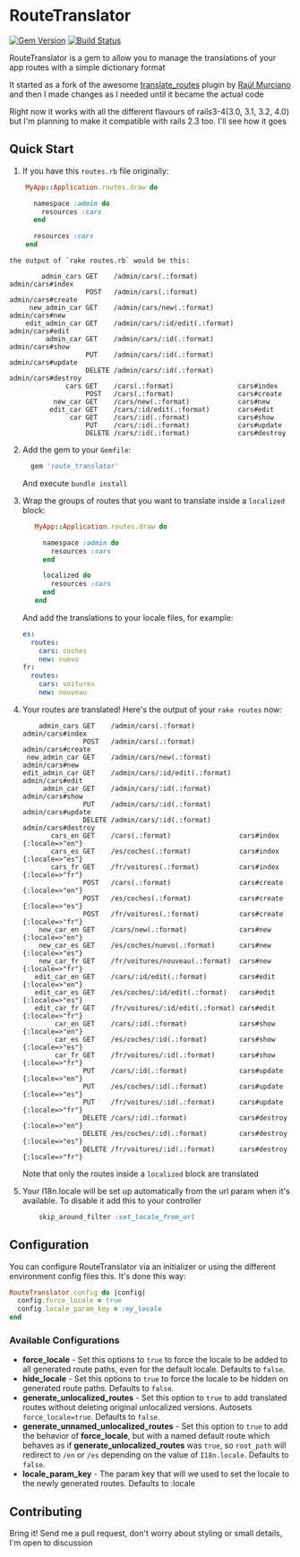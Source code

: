 RouteTranslator
===============

[![Gem Version](https://badge.fury.io/rb/route_translator.svg)](http://badge.fury.io/rb/route_translator)
[![Build Status](https://secure.travis-ci.org/enriclluelles/route_translator.png)](http://travis-ci.org/enriclluelles/route_translator)

RouteTranslator is a gem to allow you to manage the translations of your
app routes with a simple dictionary format

It started as a fork of the awesome [translate_routes](https://github.com/raul/translate_routes) plugin by [Raúl Murciano](https://github.com/raul) and then I made changes as I needed until it became the actual code

Right now it works with all the different flavours of rails3-4(3.0, 3.1, 3.2, 4.0) but I'm planning to make it compatible with rails 2.3 too. I'll see how it goes


Quick Start
-----------

1. If you have this `routes.rb` file originally:

  ```ruby
      MyApp::Application.routes.draw do

        namespace :admin do
          resources :cars
        end

        resources :cars
      end
  ```

    the output of `rake routes.rb` would be this:

  ```
          admin_cars GET    /admin/cars(.:format)          admin/cars#index
                     POST   /admin/cars(.:format)          admin/cars#create
       new_admin_car GET    /admin/cars/new(.:format)      admin/cars#new
      edit_admin_car GET    /admin/cars/:id/edit(.:format) admin/cars#edit
           admin_car GET    /admin/cars/:id(.:format)      admin/cars#show
                     PUT    /admin/cars/:id(.:format)      admin/cars#update
                     DELETE /admin/cars/:id(.:format)      admin/cars#destroy
                cars GET    /cars(.:format)                cars#index
                     POST   /cars(.:format)                cars#create
             new_car GET    /cars/new(.:format)            cars#new
            edit_car GET    /cars/:id/edit(.:format)       cars#edit
                 car GET    /cars/:id(.:format)            cars#show
                     PUT    /cars/:id(.:format)            cars#update
                     DELETE /cars/:id(.:format)            cars#destroy
  ```

2. Add the gem to your `Gemfile`:

    ```ruby
      gem 'route_translator'
    ```

   And execute `bundle install`

3. Wrap the groups of routes that you want to translate inside a
   `localized` block:

   ```ruby
      MyApp::Application.routes.draw do

        namespace :admin do
          resources :cars
        end

        localized do
          resources :cars
        end
      end
   ```

    And add the translations to your locale files, for example:

    ```yml
    es:
      routes:
        cars: coches
        new: nuevo
    fr:
      routes:
        cars: voitures
        new: nouveau
    ```

4. Your routes are translated! Here's the output of your `rake routes` now:

    ```
        admin_cars GET    /admin/cars(.:format)           admin/cars#index
                   POST   /admin/cars(.:format)           admin/cars#create
     new_admin_car GET    /admin/cars/new(.:format)       admin/cars#new
    edit_admin_car GET    /admin/cars/:id/edit(.:format)  admin/cars#edit
         admin_car GET    /admin/cars/:id(.:format)       admin/cars#show
                   PUT    /admin/cars/:id(.:format)       admin/cars#update
                   DELETE /admin/cars/:id(.:format)       admin/cars#destroy
           cars_en GET    /cars(.:format)                 cars#index {:locale=>"en"}
           cars_es GET    /es/coches(.:format)            cars#index {:locale=>"es"}
           cars_fr GET    /fr/voitures(.:format)          cars#index {:locale=>"fr"}
                   POST   /cars(.:format)                 cars#create {:locale=>"en"}
                   POST   /es/coches(.:format)            cars#create {:locale=>"es"}
                   POST   /fr/voitures(.:format)          cars#create {:locale=>"fr"}
        new_car_en GET    /cars/new(.:format)             cars#new {:locale=>"en"}
        new_car_es GET    /es/coches/nuevo(.:format)      cars#new {:locale=>"es"}
        new_car_fr GET    /fr/voitures/nouveau(.:format)  cars#new {:locale=>"fr"}
       edit_car_en GET    /cars/:id/edit(.:format)        cars#edit {:locale=>"en"}
       edit_car_es GET    /es/coches/:id/edit(.:format)   cars#edit {:locale=>"es"}
       edit_car_fr GET    /fr/voitures/:id/edit(.:format) cars#edit {:locale=>"fr"}
            car_en GET    /cars/:id(.:format)             cars#show {:locale=>"en"}
            car_es GET    /es/coches/:id(.:format)        cars#show {:locale=>"es"}
            car_fr GET    /fr/voitures/:id(.:format)      cars#show {:locale=>"fr"}
                   PUT    /cars/:id(.:format)             cars#update {:locale=>"en"}
                   PUT    /es/coches/:id(.:format)        cars#update {:locale=>"es"}
                   PUT    /fr/voitures/:id(.:format)      cars#update {:locale=>"fr"}
                   DELETE /cars/:id(.:format)             cars#destroy {:locale=>"en"}
                   DELETE /es/coches/:id(.:format)        cars#destroy {:locale=>"es"}
                   DELETE /fr/voitures/:id(.:format)      cars#destroy {:locale=>"fr"}
    ```

    Note that only the routes inside a `localized` block are translated

5. Your I18n.locale will be set up automatically from the url param when
   it's available. To disable it add this to your controller

    ```ruby
        skip_around_filter :set_locale_from_url
    ```

Configuration
-------------

You can configure RouteTranslator via an initializer or using the different environment
config files this. It's done this way:

```ruby
RouteTranslator.config do |config|
  config.force_locale = true
  config.locale_param_key = :my_locale
end
```

### Available Configurations

* **force_locale** - Set this options to `true` to force the locale to be
  added to all generated route paths, even for the default locale.
  Defaults to `false`.
* **hide_locale** - Set this options to `true` to force the locale to be
  hidden on generated route paths.
  Defaults to `false`.
* **generate_unlocalized_routes** - Set this option to `true` to add
  translated routes without deleting original unlocalized versions.
  Autosets `force_locale=true`. Defaults to `false`.
* **generate_unnamed_unlocalized_routes** - Set this option to `true` to add
  the behavior of **force_locale**, but with a named default route which
  behaves as if **generate_unlocalized_routes** was `true`, so
  `root_path` will redirect to `/en` or `/es` depending on the value of `I18n.locale`.
  Defaults to `false`.
* **locale_param_key** - The param key that will we used to set the
  locale to the newly generated routes. Defaults to :locale

Contributing
------------

Bring it! Send me a pull request, don't worry about styling or small
details, I'm open to discussion
